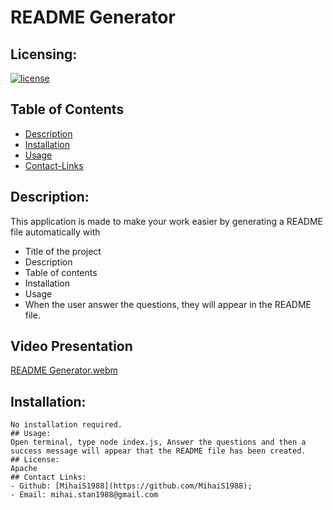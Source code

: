 # README Generator

## Licensing:

[![license](https://img.shields.io/badge/license-Apache-blue)](https://shields.io)

## Table of Contents

- [Description](#description)
- [Installation](#installation)
- [Usage](#usage)
- [Contact-Links](#contact-Links)

## Description:

This application is made to make your work easier by generating a README file automatically with

- Title of the project
- Description
- Table of contents
- Installation
- Usage
- When the user answer the questions, they will appear in the README file.

## Video Presentation

[README Generator.webm](https://user-images.githubusercontent.com/117821906/221902955-3c719076-f5af-444e-9c72-58323897aa13.webm)

## Installation:

    No installation required.
    ## Usage:
    Open terminal, type node index.js, Answer the questions and then a success message will appear that the README file has been created.
    ## License:
    Apache
    ## Contact Links:
    - Github: [MihaiS1988](https://github.com/MihaiS1988);
    - Email: mihai.stan1988@gmail.com
